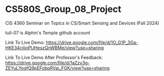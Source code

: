 # CS580S_Group_08_Project
CIS 4360 Seminar on Topics in CS/Smart Sensing and Devices (Fall 2024)


tull-07 is Alphin's Temple github account



Link To Live Demo: https://drive.google.com/file/d/1O_G1P_3Ga-HKE34cijjoPUHeszQnWBMe/view?usp=sharing 




Link To Live Demo After Professor's Feedback: https://drive.google.com/file/d/1aZzy3g-ZEYuLYoqfQ9pEFobpRVai_FGK/view?usp=sharing 
